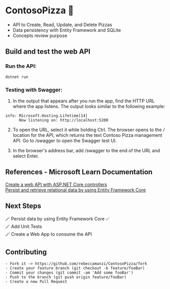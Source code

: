 # ContosoPizza 🍕

- API to Create, Read, Update, and Delete Pizzas <br>
- Data persistency with Entity Framework and SQLite <br>
- Concepts review purpose <br>

## Build and test the web API

### Run the API:

```
dotnet run
```

### Testing with Swagger: <br>

1. In the output that appears after you run the app, find the HTTP URL where the app listens. The output looks similar to the following example:

```
info: Microsoft.Hosting.Lifetime[14]
      Now listening on: http://localhost:5200
```

2. To open the URL, select it while holding Ctrl. The browser opens to the / location for the API, which returns the text Contoso Pizza management API. Go to /swagger to open the Swagger test UI.

3. In the browser's address bar, add /swagger to the end of the URL and select Enter.

## References - Microsoft Learn Documentation

[Create a web API with ASP.NET Core controllers](https://learn.microsoft.com/en-us/training/modules/build-web-api-aspnet-core/) <br>
[Persist and retrieve relational data by using Entity Framework Core](https://learn.microsoft.com/en-us/training/modules/persist-data-ef-core/) <br>

## Next Steps

🪄 Persist data by using Entity Framework Core ✅ <br>
🪄 Add Unit Tests <br>
🪄 Create a Web App to consume the API <br>

## Contributing

```
- Fork it -> https://github.com/rebeccamanzi/ContosoPizza/fork
- Create your feature branch (git checkout -b feature/fooBar)
- Commit your changes (git commit -am 'Add some fooBar')
- Push to the branch (git push origin feature/fooBar)
- Create a new Pull Request
```

